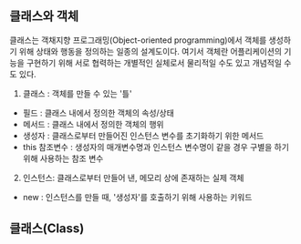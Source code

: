 ## 클래스와 객체
클래스는 객채지향 프로그래밍(Object-oriented programming)에서 객체를 생성하기 위해 상태와 행동을 정의하는 일종의 설계도이다. 여기서 객체란 어플리케이션의 기능을 구현하기 위해 서로 협력하는 개별적인 실체로서
물리적일 수도 있고 개념적일 수도 있다.


1. 클래스 : 객체를 만들 수 있는 '틀'
- 필드 : 클래스 내에서 정의한 객체의 속성/상태
- 메서드 : 클래스 내에서 정의한 객체의 행위
- 생성자 : 클래스로부터 만들어진 인스턴스 변수를 초기화하기 위한 메서드
- this 참조변수 : 생성자의 매개변수명과 인스턴스 변수명이 같을 경우 구별을 하기 위해 사용하는 참조 변수  

2. 인스턴스: 클래스로부터 만들어 낸, 메모리 상에 존재하는 실제 객체
- new : 인스턴스를 만들 때, '생성자'를 호출하기 위해 사용하는 키워드

## 클래스(Class)
